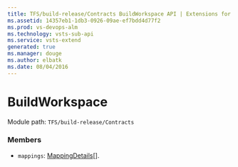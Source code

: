 ```yaml
---
title: TFS/build-release/Contracts BuildWorkspace API | Extensions for Visual Studio Team Services
ms.assetid: 14357eb1-1db3-0926-09ae-ef7bdd4d77f2
ms.prod: vs-devops-alm
ms.technology: vsts-sub-api
ms.service: vsts-extend
generated: true
ms.manager: douge
ms.author: elbatk
ms.date: 08/04/2016
---
```


# BuildWorkspace

Module path: `TFS/build-release/Contracts`


### Members

* `mappings`: [MappingDetails](./MappingDetails.md)[]. 

